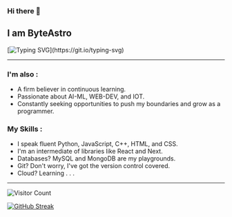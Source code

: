 ### Hi there 👋 
## I am ByteAstro
[![Typing SVG](https://readme-typing-svg.herokuapp.com?font=Fira+Code&pause=1000&random=false&width=535&lines=A+coding+enthusiast+with+a+passion+for;building+things+that+matter.;A+believer+of+Programming+is+superpower.)](https://git.io/typing-svg)

***
### I'm also :
- A firm believer in continuous learning.
- Passionate about AI-ML, WEB-DEV, and IOT.
- Constantly seeking opportunities to push my boundaries and grow as a programmer.
 
### My Skills :
- I speak fluent Python, JavaScript, C++, HTML, and CSS.
- I'm an intermediate of libraries like React and Next.
- Databases? MySQL and MongoDB are my playgrounds.
- Git? Don't worry, I've got the version control covered.
- Cloud? Learning . . .

***
![Visitor Count](https://profile-counter.glitch.me/ByteAstro/count.svg)
<!-- ![](https://komarev.com/ghpvc/?username=byteastro&color=blueviolet&style=for-the-badge) -->

[![GitHub Streak](https://github-readme-streak-stats-uvud.vercel.app?user=ByteAstro&theme=vision-friendly-dark&hide_border=false)](https://git.io/streak-stats) 
     
<!--
**ByteAstro/ByteAstro** is a ✨ _special_ ✨ repository because its `README.md` (this file) appears on your GitHub profile. 
 
Here are some ideas to get you started:  
 
- 🔭 I’m currently working on Web-backend_Techs ... where
- 🌱 I’m currently learning ... ML as MachineLearning, python
- 👯 I’m looking to collaborate on ... 
- 🤔 I’m looking for help with ... 
- 💬 Ask me about ...
- 📫 How to reach me: ... 
- 😄 Pronouns: ...
- ⚡ Fun fact: ...
-->

